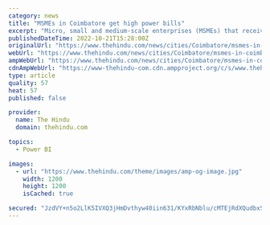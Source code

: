 ```yaml
---
category: news
title: "MSMEs in Coimbatore get high power bills"
excerpt: "Micro, small and medium-scale enterprises (MSMEs) that received their electricity bills this month got an indication of the impact of the revised tariff order. J. James, president of Tamil Nadu Association of Cottage and Tiny Enterprises,"
publishedDateTime: 2022-10-21T15:28:00Z
originalUrl: "https://www.thehindu.com/news/cities/Coimbatore/msmes-in-coimbatore-get-high-power-bills/article66041170.ece"
webUrl: "https://www.thehindu.com/news/cities/Coimbatore/msmes-in-coimbatore-get-high-power-bills/article66041170.ece"
ampWebUrl: "https://www.thehindu.com/news/cities/Coimbatore/msmes-in-coimbatore-get-high-power-bills/article66041170.ece/amp/"
cdnAmpWebUrl: "https://www-thehindu-com.cdn.ampproject.org/c/s/www.thehindu.com/news/cities/Coimbatore/msmes-in-coimbatore-get-high-power-bills/article66041170.ece/amp/"
type: article
quality: 57
heat: 57
published: false

provider:
  name: The Hindu
  domain: thehindu.com

topics:
  - Power BI

images:
  - url: "https://www.thehindu.com/theme/images/amp-og-image.jpg"
    width: 1200
    height: 1200
    isCached: true

secured: "JzdVY+n5o2LlK5IVXQ3jHmDvthyw40iin631/KYxRbNblu/cMTEjRdXQudbxSMs18BH/6M6MWcxSgm9fOMNcfQMs8dIUcQY8ZY9do7zU9JJo5qvn4hQg73FbpBvT7EQJuN+z4RqMVRbCO2GRPEgKYw7cT+kXGPFBM28cAff2oYyjzHIS54pnLtp107Fja+UjSuhswmPIl4EnFgUEPtWiJ+qN3ExIL9WN0IUcm5ZJRfKgLcTKWcEL6hcCs17RBm3YkWrU/8yfmX4uRQkwh6BvCLjgTba1a7ljDnfXzsH1aErUAUBQfWu0QqQFtTzsI17+pFcYV5NFXekKHmLWzJAGAkWJAACk0bVb/1vlj36e7Yg=;dAWYtVfo9+s3aKIN4dQGkg=="
---
```


